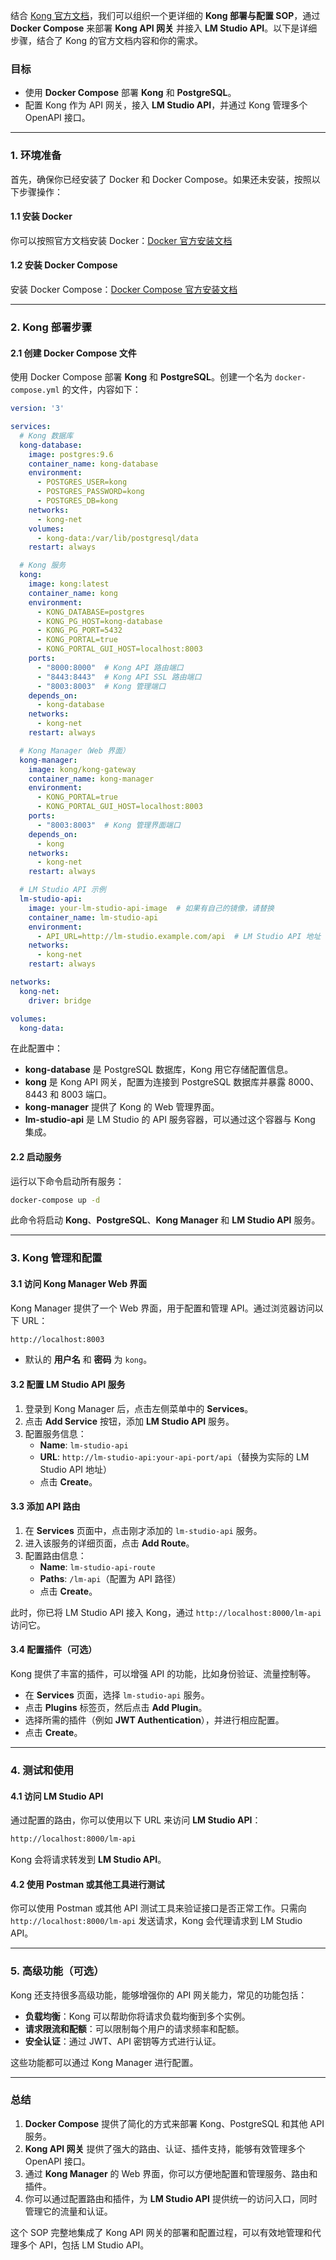 结合 [Kong 官方文档](https://docs.konghq.com/gateway/latest/install/docker/)，我们可以组织一个更详细的 **Kong 部署与配置 SOP**，通过 **Docker Compose** 来部署 **Kong API 网关** 并接入 **LM Studio API**。以下是详细步骤，结合了 Kong 的官方文档内容和你的需求。

### 目标
- 使用 **Docker Compose** 部署 **Kong** 和 **PostgreSQL**。
- 配置 Kong 作为 API 网关，接入 **LM Studio API**，并通过 Kong 管理多个 OpenAPI 接口。

---

### 1. **环境准备**

首先，确保你已经安装了 Docker 和 Docker Compose。如果还未安装，按照以下步骤操作：

#### 1.1 **安装 Docker**

你可以按照官方文档安装 Docker：[Docker 官方安装文档](https://docs.docker.com/get-docker/)

#### 1.2 **安装 Docker Compose**

安装 Docker Compose：[Docker Compose 官方安装文档](https://docs.docker.com/compose/install/)

---

### 2. **Kong 部署步骤**

#### 2.1 **创建 Docker Compose 文件**

使用 Docker Compose 部署 **Kong** 和 **PostgreSQL**。创建一个名为 `docker-compose.yml` 的文件，内容如下：

```yaml
version: '3'

services:
  # Kong 数据库
  kong-database:
    image: postgres:9.6
    container_name: kong-database
    environment:
      - POSTGRES_USER=kong
      - POSTGRES_PASSWORD=kong
      - POSTGRES_DB=kong
    networks:
      - kong-net
    volumes:
      - kong-data:/var/lib/postgresql/data
    restart: always

  # Kong 服务
  kong:
    image: kong:latest
    container_name: kong
    environment:
      - KONG_DATABASE=postgres
      - KONG_PG_HOST=kong-database
      - KONG_PG_PORT=5432
      - KONG_PORTAL=true
      - KONG_PORTAL_GUI_HOST=localhost:8003
    ports:
      - "8000:8000"  # Kong API 路由端口
      - "8443:8443"  # Kong API SSL 路由端口
      - "8003:8003"  # Kong 管理端口
    depends_on:
      - kong-database
    networks:
      - kong-net
    restart: always

  # Kong Manager（Web 界面）
  kong-manager:
    image: kong/kong-gateway
    container_name: kong-manager
    environment:
      - KONG_PORTAL=true
      - KONG_PORTAL_GUI_HOST=localhost:8003
    ports:
      - "8003:8003"  # Kong 管理界面端口
    depends_on:
      - kong
    networks:
      - kong-net
    restart: always

  # LM Studio API 示例
  lm-studio-api:
    image: your-lm-studio-api-image  # 如果有自己的镜像，请替换
    container_name: lm-studio-api
    environment:
      - API_URL=http://lm-studio.example.com/api  # LM Studio API 地址
    networks:
      - kong-net
    restart: always

networks:
  kong-net:
    driver: bridge

volumes:
  kong-data:
```

在此配置中：
- **kong-database** 是 PostgreSQL 数据库，Kong 用它存储配置信息。
- **kong** 是 Kong API 网关，配置为连接到 PostgreSQL 数据库并暴露 8000、8443 和 8003 端口。
- **kong-manager** 提供了 Kong 的 Web 管理界面。
- **lm-studio-api** 是 LM Studio 的 API 服务容器，可以通过这个容器与 Kong 集成。

#### 2.2 **启动服务**

运行以下命令启动所有服务：

```bash
docker-compose up -d
```

此命令将启动 **Kong**、**PostgreSQL**、**Kong Manager** 和 **LM Studio API** 服务。

---

### 3. **Kong 管理和配置**

#### 3.1 **访问 Kong Manager Web 界面**

Kong Manager 提供了一个 Web 界面，用于配置和管理 API。通过浏览器访问以下 URL：

```bash
http://localhost:8003
```

- 默认的 **用户名** 和 **密码** 为 `kong`。
  
#### 3.2 **配置 LM Studio API 服务**

1. 登录到 Kong Manager 后，点击左侧菜单中的 **Services**。
2. 点击 **Add Service** 按钮，添加 **LM Studio API** 服务。
3. 配置服务信息：
   - **Name**: `lm-studio-api`
   - **URL**: `http://lm-studio-api:your-api-port/api`（替换为实际的 LM Studio API 地址）
   - 点击 **Create**。

#### 3.3 **添加 API 路由**

1. 在 **Services** 页面中，点击刚才添加的 `lm-studio-api` 服务。
2. 进入该服务的详细页面，点击 **Add Route**。
3. 配置路由信息：
   - **Name**: `lm-studio-api-route`
   - **Paths**: `/lm-api`（配置为 API 路径）
   - 点击 **Create**。

此时，你已将 LM Studio API 接入 Kong，通过 `http://localhost:8000/lm-api` 访问它。

#### 3.4 **配置插件（可选）**

Kong 提供了丰富的插件，可以增强 API 的功能，比如身份验证、流量控制等。

- 在 **Services** 页面，选择 `lm-studio-api` 服务。
- 点击 **Plugins** 标签页，然后点击 **Add Plugin**。
- 选择所需的插件（例如 **JWT Authentication**），并进行相应配置。
- 点击 **Create**。

---

### 4. **测试和使用**

#### 4.1 **访问 LM Studio API**

通过配置的路由，你可以使用以下 URL 来访问 **LM Studio API**：

```bash
http://localhost:8000/lm-api
```

Kong 会将请求转发到 **LM Studio API**。

#### 4.2 **使用 Postman 或其他工具进行测试**

你可以使用 Postman 或其他 API 测试工具来验证接口是否正常工作。只需向 `http://localhost:8000/lm-api` 发送请求，Kong 会代理请求到 LM Studio API。

---

### 5. **高级功能（可选）**

Kong 还支持很多高级功能，能够增强你的 API 网关能力，常见的功能包括：

- **负载均衡**：Kong 可以帮助你将请求负载均衡到多个实例。
- **请求限流和配额**：可以限制每个用户的请求频率和配额。
- **安全认证**：通过 JWT、API 密钥等方式进行认证。

这些功能都可以通过 Kong Manager 进行配置。

---

### 总结

1. **Docker Compose** 提供了简化的方式来部署 Kong、PostgreSQL 和其他 API 服务。
2. **Kong API 网关** 提供了强大的路由、认证、插件支持，能够有效管理多个 OpenAPI 接口。
3. 通过 **Kong Manager** 的 Web 界面，你可以方便地配置和管理服务、路由和插件。
4. 你可以通过配置路由和插件，为 **LM Studio API** 提供统一的访问入口，同时管理它的流量和认证。

这个 SOP 完整地集成了 Kong API 网关的部署和配置过程，可以有效地管理和代理多个 API，包括 LM Studio API。
